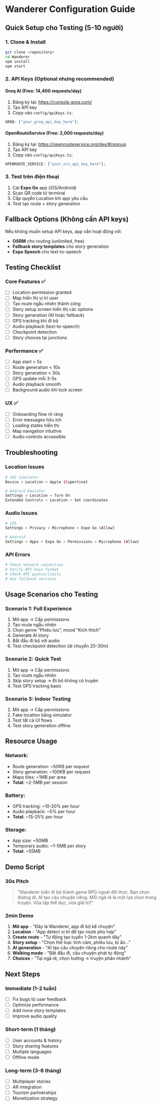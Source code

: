 # Wanderer Configuration Guide

## Quick Setup cho Testing (5-10 người)

### 1. Clone & Install

```bash
git clone <repository>
cd Wanderer
npm install
npm start
```

### 2. API Keys (Optional nhưng recommended)

#### Groq AI (Free: 14,400 requests/day)

1. Đăng ký tại: https://console.groq.com/
2. Tạo API key
3. Copy vào `config/apiKeys.ts`:

```typescript
GROQ: ["your_groq_api_key_here"];
```

#### OpenRouteService (Free: 2,000 requests/day)

1. Đăng ký tại: https://openrouteservice.org/dev/#/signup
2. Tạo API key
3. Copy vào `config/apiKeys.ts`:

```typescript
OPENROUTE_SERVICE: ["your_ors_api_key_here"];
```

### 3. Test trên điện thoại

1. Cài **Expo Go** app (iOS/Android)
2. Scan QR code từ terminal
3. Cấp quyền Location khi app yêu cầu
4. Test tạo route + story generation

## Fallback Options (Không cần API keys)

Nếu không muốn setup API keys, app vẫn hoạt động với:

- **OSRM** cho routing (unlimited, free)
- **Fallback story templates** cho story generation
- **Expo Speech** cho text-to-speech

## Testing Checklist

### Core Features ✅

- [ ] Location permission granted
- [ ] Map hiển thị vị trí user
- [ ] Tạo route ngẫu nhiên thành công
- [ ] Story setup screen hiển thị các options
- [ ] Story generation (AI hoặc fallback)
- [ ] GPS tracking khi đi bộ
- [ ] Audio playback (text-to-speech)
- [ ] Checkpoint detection
- [ ] Story choices tại junctions

### Performance ✅

- [ ] App start < 5s
- [ ] Route generation < 10s
- [ ] Story generation < 30s
- [ ] GPS update mỗi 3-5s
- [ ] Audio playback smooth
- [ ] Background audio khi lock screen

### UX ✅

- [ ] Onboarding flow rõ ràng
- [ ] Error messages hữu ích
- [ ] Loading states hiển thị
- [ ] Map navigation intuitive
- [ ] Audio controls accessible

## Troubleshooting

### Location Issues

```bash
# iOS Simulator
Device > Location > Apple (Cupertino)

# Android Emulator
Settings > Location > Turn On
Extended Controls > Location > Set coordinates
```

### Audio Issues

```bash
# iOS
Settings > Privacy > Microphone > Expo Go (Allow)

# Android
Settings > Apps > Expo Go > Permissions > Microphone (Allow)
```

### API Errors

```bash
# Check network connection
# Verify API keys format
# Check API quotas/limits
# Use fallback services
```

## Usage Scenarios cho Testing

### Scenario 1: Full Experience

1. Mở app → Cấp permissions
2. Tạo route ngẫu nhiên
3. Chọn genre "Phiêu lưu", mood "Kích thích"
4. Generate AI story
5. Bắt đầu đi bộ với audio
6. Test checkpoint detection (di chuyển 20-30m)

### Scenario 2: Quick Test

1. Mở app → Cấp permissions
2. Tạo route ngẫu nhiên
3. Skip story setup → Đi bộ không có truyện
4. Test GPS tracking basic

### Scenario 3: Indoor Testing

1. Mở app → Cấp permissions
2. Fake location bằng simulator
3. Test tất cả UI flows
4. Test story generation offline

## Resource Usage

### Network:

- Route generation: ~50KB per request
- Story generation: ~100KB per request
- Maps tiles: ~1MB per area
- **Total**: ~2-5MB per session

### Battery:

- GPS tracking: ~10-20% per hour
- Audio playback: ~5% per hour
- **Total**: ~15-25% per hour

### Storage:

- App size: ~50MB
- Temporary audio: ~1-5MB per story
- **Total**: ~55MB

## Demo Script

### 30s Pitch

> "Wanderer biến đi bộ thành game RPG ngoài đời thực. Bạn chọn đường đi, AI tạo câu chuyện riêng. Mỗi ngã rẽ là một lựa chọn trong truyện. Vừa tập thể dục, vừa giải trí!"

### 2min Demo

1. **Mở app** - "Đây là Wanderer, app đi bộ kể chuyện"
2. **Location** - "App detect vị trí để tạo route phù hợp"
3. **Create route** - "Tự động tạo tuyến 1-2km quanh đây"
4. **Story setup** - "Chọn thể loại: tình cảm, phiêu lưu, bí ẩn..."
5. **AI generation** - "AI tạo câu chuyện riêng cho route này"
6. **Walking mode** - "Bắt đầu đi, câu chuyện phát tự động"
7. **Choices** - "Tại ngã rẽ, chọn hướng → truyện phân nhánh"

## Next Steps

### Immediate (1-2 tuần)

- [ ] Fix bugs từ user feedback
- [ ] Optimize performance
- [ ] Add more story templates
- [ ] Improve audio quality

### Short-term (1 tháng)

- [ ] User accounts & history
- [ ] Story sharing features
- [ ] Multiple languages
- [ ] Offline mode

### Long-term (3-6 tháng)

- [ ] Multiplayer stories
- [ ] AR integration
- [ ] Tourism partnerships
- [ ] Monetization strategy

